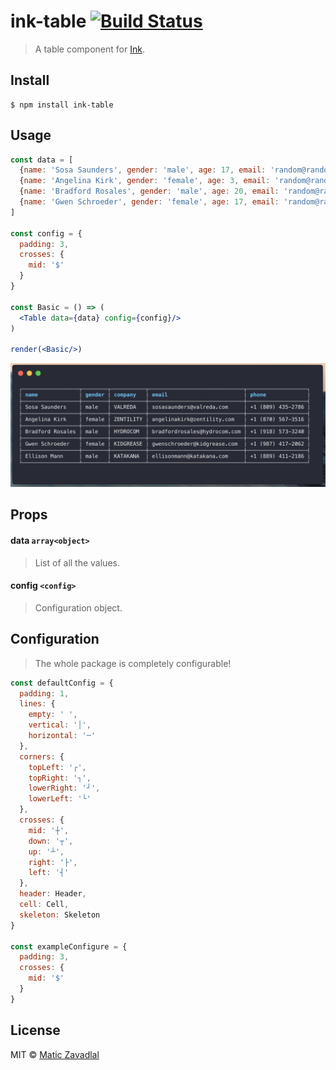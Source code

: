 # ink-table [![Build Status](https://travis-ci.org/maticzav/ink-table.svg?branch=master)](https://travis-ci.org/maticzav/ink-table)
> A table component for [Ink](https://github.com/vadimdemedes/ink).

## Install

```
$ npm install ink-table
```

## Usage

```jsx
const data = [
  {name: 'Sosa Saunders', gender: 'male', age: 17, email: 'random@random.com'},
  {name: 'Angelina Kirk', gender: 'female', age: 3, email: 'random@random.com'},
  {name: 'Bradford Rosales', gender: 'male', age: 20, email: 'random@random.com'},
  {name: 'Gwen Schroeder', gender: 'female', age: 17, email: 'random@random.com'}
]

const config = {
  padding: 3,
  crosses: {
    mid: '$'
  }
}

const Basic = () => (
  <Table data={data} config={config}/>
)

render(<Basic/>)
```

<img src="media/demo.png" width="720">


## Props

#### data `array<object>`
> List of all the values.

#### config `<config>`
> Configuration object.

## Configuration
> The whole package is completely configurable!

```js
const defaultConfig = {
  padding: 1,
  lines: {
    empty: ' ',
    vertical: '│',
    horizontal: '─'
  },
  corners: {
    topLeft: '┌',
    topRight: '┐',
    lowerRight: '┘',
    lowerLeft: '└'
  },
  crosses: {
    mid: '┼',
    down: '┬',
    up: '┴',
    right: '├',
    left: '┤'
  },
  header: Header,
  cell: Cell,
  skeleton: Skeleton
}

const exampleConfigure = {
  padding: 3,
  crosses: {
    mid: '$'
  }
}
```

## License

MIT © [Matic Zavadlal](http://github.com/maticzav)
